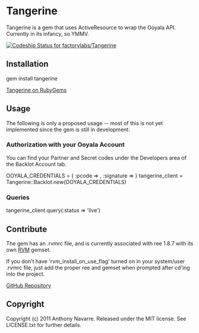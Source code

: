 # Tangerine

Tangerine is a gem that uses ActiveResource to wrap the Ooyala API. Currently in its infancy, so YMMV.

[ ![Codeship Status for factorylabs/Tangerine](https://www.codeship.io/projects/49dd6d50-af87-0130-b26f-7a97a098c4e6/status?branch=master)](https://www.codeship.io/projects/4026)

## Installation

  gem install tangerine

[Tangerine on RubyGems](http://rubygems.org/gems/tangerine)

## Usage

The following is only a proposed usage -- most of this is not yet implemented since the gem is still in development:

### Authorization with your Ooyala Account

You can find your Partner and Secret codes under the Developers area of the Backlot Account tab.

  OOYALA_CREDENTIALS = {
      :pcode => **<YOUR PCODE HERE>**,
      :signature => **<YOUR SIGNATURE HERE>**
    }
  tangerine_client = Tangerine::Backlot.new(OOYALA_CREDENTIALS)

### Queries

  tangerine_client.query(:status => 'live')

## Contribute

The gem has an .rvmrc file, and is currently associated with ree 1.8.7 with its own [RVM](http://rvm.beginrescueend.com/) gemset.

If you don't have 'rvm_install_on_use_flag' turned on in your system/user .rvmrc file, just add the proper ree and gemset when prompted after cd'ing into the project.

[GitHub Repository](http://github.com/factorylabs/tangerine/tree/master)

## Copyright

Copyright (c) 2011 Anthony Navarre. Released under the MIT license. See LICENSE.txt for
further details.

